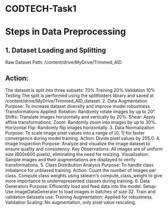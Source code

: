 # CODTECH-Task1
# Steps in Data Preprocessing
## 1. Dataset Loading and Splitting
Raw Dataset Path: /content/drive/MyDrive/Trimmed_AID
## Action:
The dataset is split into three subsets:
70% Training
20% Validation
10% Testing
The split is performed using the splitfolders library and saved at /content/drive/MyDrive/Trimmed_AID_dataset.
2. Data Augmentation
Purpose: To increase dataset diversity and improve model robustness.
Transformations Applied:
Rotation: Randomly rotate images by up to 20°.
Shifts: Translate images horizontally and vertically by 20%.
Shear: Apply affine transformations.
Zoom: Randomly zoom into images by up to 30%.
Horizontal Flip: Randomly flip images horizontally.
3. Data Normalization
Purpose: To scale image pixel values into a range of [0, 1] for faster convergence during model training.
Action: Divide pixel values by 255.0.
4. Image Inspection
Purpose: Analyze and visualize the image dataset to ensure quality and consistency.
Key Observations:
All images are of uniform size (600x600 pixels), eliminating the need for resizing.
Visualization:
Sample images and their augmentations are displayed to verify transformations.
5. Class Distribution Analysis
Purpose: To handle class imbalance for unbiased training.
Action:
Count the number of images per class.
Compute class weights using sklearn's compute_class_weight to give more importance to underrepresented classes during training.
6. Data Generators
Purpose: Efficiently load and feed data into the model.
Setup:
Use ImageDataGenerator to load images in batches of size 32.
Train and validation datasets use:
Training Augmentation: Applied for robustness.
Validation Scaling: No augmentation, only pixel value rescaling.
